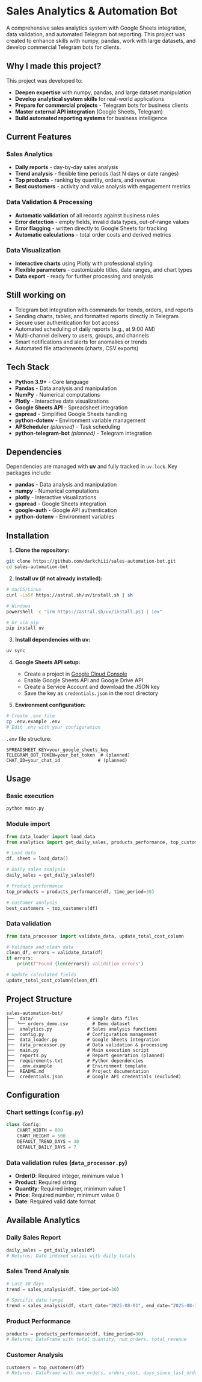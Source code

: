 # Sales Analytics & Automation Bot

A comprehensive sales analytics system with Google Sheets integration, data validation, and automated Telegram bot reporting. This project was created to enhance skills with numpy, pandas, work with large datasets, and develop commercial Telegram bots for clients.

## Why I made this project?

This project was developed to:

* **Deepen expertise** with numpy, pandas, and large dataset manipulation
* **Develop analytical system skills** for real-world applications
* **Prepare for commercial projects** - Telegram bots for business clients
* **Master external API integration** (Google Sheets, Telegram)
* **Build automated reporting systems** for business intelligence

## Current Features

### Sales Analytics

* **Daily reports** - day-by-day sales analysis
* **Trend analysis** - flexible time periods (last N days or date ranges)
* **Top products** - ranking by quantity, orders, and revenue
* **Best customers** - activity and value analysis with engagement metrics

### Data Validation & Processing

* **Automatic validation** of all records against business rules
* **Error detection** - empty fields, invalid data types, out-of-range values
* **Error flagging** - written directly to Google Sheets for tracking
* **Automatic calculations** - total order costs and derived metrics

### Data Visualization

* **Interactive charts** using Plotly with professional styling
* **Flexible parameters** - customizable titles, date ranges, and chart types
* **Data export** - ready for further processing and analysis

## Still working on

* Telegram bot integration with commands for trends, orders, and reports
* Sending charts, tables, and formatted reports directly in Telegram
* Secure user authentication for bot access
* Automated scheduling of daily reports (e.g., at 9:00 AM)
* Multi-channel delivery to users, groups, and channels
* Smart notifications and alerts for anomalies or trends
* Automated file attachments (charts, CSV exports)

## Tech Stack

* **Python 3.9+** - Core language
* **Pandas** - Data analysis and manipulation
* **NumPy** - Numerical computations
* **Plotly** - Interactive data visualizations
* **Google Sheets API** - Spreadsheet integration
* **gspread** - Simplified Google Sheets handling
* **python-dotenv** - Environment variable management
* **APScheduler** *(planned)* - Task scheduling
* **python-telegram-bot** *(planned)* - Telegram integration

##  Dependencies

Dependencies are managed with **uv** and fully tracked in `uv.lock`. Key packages include:

* **pandas** - Data analysis and manipulation
* **numpy** - Numerical computations
* **plotly** - Interactive visualizations
* **gspread** - Google Sheets integration
* **google-auth** - Google API authentication
* **python-dotenv** - Environment variables

## Installation

1. **Clone the repository:**

```bash
git clone https://github.com/darkchiii/sales-automation-bot.git
cd sales-automation-bot
```

2. **Install uv (if not already installed):**

```bash
# macOS/Linux
curl -LsSf https://astral.sh/uv/install.sh | sh

# Windows
powershell -c "irm https://astral.sh/uv/install.ps1 | iex"

# Or via pip
pip install uv
```

3. **Install dependencies with uv:**

```bash
uv sync
```

4. **Google Sheets API setup:**

   * Create a project in [Google Cloud Console](https://console.cloud.google.com)
   * Enable Google Sheets API and Google Drive API
   * Create a Service Account and download the JSON key
   * Save the key as `credentials.json` in the root directory

5. **Environment configuration:**

```bash
# Create .env file
cp .env.example .env
# Edit .env with your configuration
```

`.env` file structure:

```env
SPREADSHEET_KEY=your_google_sheets_key
TELEGRAM_BOT_TOKEN=your_bot_token  # (planned)
CHAT_ID=your_chat_id              # (planned)
```

## Usage

### Basic execution

```bash
python main.py
```

### Module import

```python
from data_loader import load_data
from analytics import get_daily_sales, products_performance, top_customers

# Load data
df, sheet = load_data()

# Daily sales analysis
daily_sales = get_daily_sales(df)

# Product performance
top_products = products_performance(df, time_period=30)

# Customer analysis
best_customers = top_customers(df)
```

### Data validation

```python
from data_processor import validate_data, update_total_cost_column

# Validate and clean data
clean_df, errors = validate_data(df)
if errors:
    print(f"Found {len(errors)} validation errors")

# Update calculated fields
update_total_cost_column(clean_df)
```

## Project Structure

```
sales-automation-bot/
├──  data/                    # Sample data files
│   └── orders_demo.csv         # Demo dataset
├──  analytics.py             # Sales analysis functions
├──  config.py                # Configuration management
├──  data_loader.py           # Google Sheets integration
├──  data_processor.py        # Data validation & processing
├──  main.py                  # Main execution script
├──  reports.py               # Report generation (planned)
├──  requirements.txt         # Python dependencies
├──  .env.example             # Environment template
├──  README.md                # Project documentation
└──  credentials.json         # Google API credentials (excluded)
```

##  Configuration

### Chart settings (`config.py`)

```python
class Config:
    CHART_WIDTH = 800
    CHART_HEIGHT = 500
    DEFAULT_TREND_DAYS = 30
    DEFAULT_DAILY_DAYS = 7
```

### Data validation rules (`data_processor.py`)

* **OrderID**: Required integer, minimum value 1
* **Product**: Required string
* **Quantity**: Required integer, minimum value 1
* **Price**: Required number, minimum value 0
* **Date**: Required valid date format

##  Available Analytics

### Daily Sales Report

```python
daily_sales = get_daily_sales(df)
# Returns: Date-indexed series with daily totals
```

### Sales Trend Analysis

```python
# Last 30 days
trend = sales_analysis(df, time_period=30)

# Specific date range
trend = sales_analysis(df, start_date="2025-08-01", end_date="2025-08-31")
```

### Product Performance

```python
products = products_performance(df, time_period=30)
# Returns: DataFrame with total_quantity, num_orders, total_revenue
```

### Customer Analysis

```python
customers = top_customers(df)
# Returns: DataFrame with num_orders, orders_cost, days_since_last_order
```
